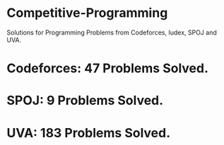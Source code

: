 # Competitive-Programming
Solutions for Programming Problems from Codeforces, Iudex, SPOJ and UVA.

# Codeforces: 47 Problems Solved.
# SPOJ: 9 Problems Solved.
# UVA: 183 Problems Solved.
